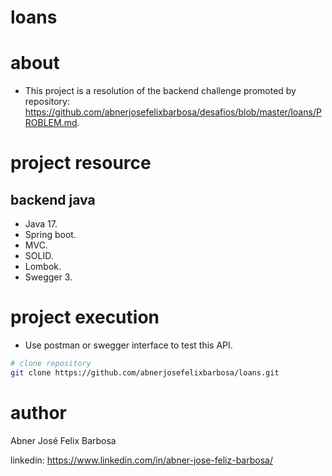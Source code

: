 # loans

# about

- This project is a resolution of the backend challenge promoted by repository: https://github.com/abnerjosefelixbarbosa/desafios/blob/master/loans/PROBLEM.md.

# project resource

## backend java

- Java 17.
- Spring boot.
- MVC.
- SOLID.
- Lombok.
- Swegger 3.

# project execution

- Use postman or swegger interface to test this API.

```bash
# clone repository
git clone https://github.com/abnerjosefelixbarbosa/loans.git
```

# author

Abner José Felix Barbosa

linkedin: https://www.linkedin.com/in/abner-jose-feliz-barbosa/

